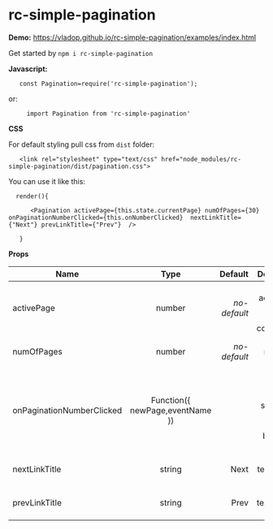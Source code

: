 # rc-simple-pagination

<b>Demo:</b> <a href="https://vladop.github.io/rc-simple-pagination/examples/index.html">https://vladop.github.io/rc-simple-pagination/examples/index.html</a>

Get started by
  <code>npm i rc-simple-pagination</code>
  
  <b>Javascript:</b>
  
  
       const Pagination=require('rc-simple-pagination');
       
  
  or:
  
         import Pagination from 'rc-simple-pagination'
         
  
  
  
  <b>CSS</b>
  
  For default styling pull css from <code>dist</code> folder:
  
       <link rel="stylesheet" type="text/css" href="node_modules/rc-simple-pagination/dist/pagination.css">                
   
   
  You can use it like this:
  

      render(){
       
          <Pagination activePage={this.state.currentPage} numOfPages={30} onPaginationNumberClicked={this.onNumberClicked}  nextLinkTitle={"Next"} prevLinkTitle={"Prev"}  />
           
       }    
       
  
  <b>Props</b>
  
  
|   Name         | Type           | Default          | Description                                | Optional
| ------------- |:--------------:| ----------------:| ------------------------------------------:| ---------:|
| activePage    | number         | <i>no-default</i>| Current active page (state on parent component)              | <b>No</b> |
| numOfPages    | number         | <i>no-default</i>| Total number of pages| <b>No</b> |
| onPaginationNumberClicked  | Function({ newPage,eventName }) |           | Callback executed whenever some page (or prev,next buttons) is selected     | <b>No</b> |
| nextLinkTitle  | string |   Next       | Localized text for next button        | <b>No</b> |
| prevLinkTitle  | string |   Prev       | Localized text for prev button        | <b>No</b> |
